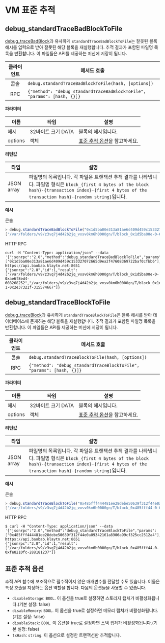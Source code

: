 # VM 표준 추적 <a id="vm-standard-tracing"></a>

## debug_standardTraceBadBlockToFile <a id="debug_standardtracebadblocktofile"></a>

[debug_traceBadBlock](./tracing.md#debug_tracebadblock)과 유사하게 `standardTraceBadBlockToFile`는 잘못된 블록 해시를 입력으로 받아 잘못된 해당 블록을 재실행합니다. 추적 결과가 포함된 파일명 목록을 반환합니다. 이 파일들은 API를 제공하는 머신에 저장이 됩니다.


| 클라이언트 | 메서드 호출                                                                  |
|:-----:| ----------------------------------------------------------------------- |
|  콘솔   | `debug.standardTraceBadBlockToFile(hash, [options])`                    |
|  RPC  | `{"method": "debug_standardTraceBadBlockToFile", "params": [hash, {}]}` |

**파라미터**

| 이름      | 타입            | 설명                                            |
| ------- | ------------- | --------------------------------------------- |
| 해시      | 32바이트 크기 DATA | 블록의 해시입니다.                                    |
| options | 객체            | [표준 추적 옵션](#standard-tracing-options)을 참고하세요. |

**리턴값**

| 타입         | 설명                                                                                                                                                                     |
| ---------- | ---------------------------------------------------------------------------------------------------------------------------------------------------------------------- |
| JSON array | 파일명의 목록입니다. 각 파일은 트랜잭션 추적 결과를 나타냅니다. 파일명 형식은 `block_{first 4 bytes of the block hash}-{transaction index}-{first 4 bytes of the transaction hash}-{random string}`입니다. |

**예시**

콘솔
```javascript
> debug.standardTraceBadBlockToFile("0x1d5ba00e313a81ae6d409d459c153327072665d9ea2f47608369722baf0cfbb6")
["/var/folders/v9/z3vq7j4d42b2jq_vxsv0km6h0000gn/T/block_0x1d5ba00e-0-0xae6f8ed4-701973544", "/var/folders/v9/z3vq7j4d42b2jq_vxsv0km6h0000gn/T/block_0x1d5ba00e-1-0x2e37321f-918920039"]
```

HTTP RPC
```shell
curl -H "Content-Type: application/json" --data '{"jsonrpc":"2.0","method":"debug_standardTraceBadBlockToFile","params":["0x1d5ba00e313a81ae6d409d459c153327072665d9ea2f47608369722baf0cfbb6"],"id":1}' https://api.baobab.klaytn.net:8651
{"jsonrpc":"2.0","id":1,"result":["/var/folders/v9/z3vq7j4d42b2jq_vxsv0km6h0000gn/T/block_0x1d5ba00e-0-0xae6f8ed4-608268252","/var/folders/v9/z3vq7j4d42b2jq_vxsv0km6h0000gn/T/block_0x1d5ba00e-1-0x2e37321f-315574667"]}
```


## debug_standardTraceBlockToFile <a id="debug_standardtraceblocktofile"></a>

[debug_traceBlock](./tracing.md#debug_traceblock)과 유사하게 `standardTraceBlockToFile`은 블록 해시를 받아 데이터베이스에 존재하는 해당 블록을 재실행합니다. 추적 결과가 포함된 파일명 목록을 반환합니다. 이 파일들은 API를 제공하는 머신에 저장이 됩니다.

| 클라이언트 | 메서드 호출                                                               |
|:-----:| -------------------------------------------------------------------- |
|  콘솔   | `debug.standardTraceBlockToFile(hash, [options])`                    |
|  RPC  | `{"method": "debug_standardTraceBlockToFile", "params": [hash, {}]}` |

**파라미터**

| 이름      | 타입            | 설명                                            |
| ------- | ------------- | --------------------------------------------- |
| 해시      | 32바이트 크기 DATA | 블록의 해시입니다.                                    |
| options | 객체            | [표준 추적 옵션](#standard-tracing-options)을 참고하세요. |

**리턴값**

| 타입         | 설명                                                                                                                                                                     |
| ---------- | ---------------------------------------------------------------------------------------------------------------------------------------------------------------------- |
| JSON array | 파일명의 목록입니다. 각 파일은 트랜잭션 추적 결과를 나타냅니다. 파일명 형식은 `block_{first 4 bytes of the block hash}-{transaction index}-{first 4 bytes of the transaction hash}-{random string}`입니다. |

**예시**

콘솔
```javascript
> debug.standardTraceBlockToFile("0x485fff444481ee28debe50639f312f44e0a09342161a8906a99cf325cc2512a4")
["/var/folders/v9/z3vq7j4d42b2jq_vxsv0km6h0000gn/T/block_0x485fff44-0-0xfe8210fc-141224302"]
```

HTTP RPC
```shell
$ curl -H "Content-Type: application/json" --data '{"jsonrpc":"2.0","method":"debug_standardTraceBlockToFile","params":["0x485fff444481ee28debe50639f312f44e0a09342161a8906a99cf325cc2512a4"],"id":1}' https://api.baobab.klaytn.net:8651
{"jsonrpc":"2.0","id":1,"result":["/var/folders/v9/z3vq7j4d42b2jq_vxsv0km6h0000gn/T/block_0x485fff44-0-0xfe8210fc-288181237"]}
```


## 표준 추적 옵션 <a id="standard-tracing-options"></a>

추적 API 함수에 보조적으로 필수적이지 않은 매개변수를 전달할 수도 있습니다. 이들은 특정 호출을 지정하는 옵션 역할을 합니다. 다음의 옵션들을 사용할 수 있습니다.

- `disableStorage`: `BOOL`. 이 옵션을 true로 설정하면 스토리지 캡처가 비활성화됩니다.(기본 설정: false)
- `disableMemory`: `BOOL`. 이 옵션을 true로 설정하면 메모리 캡처가 비활성화됩니다.(기본 설정: false)
- `disableStack`: `BOOL`. 이 옵션을 true로 설정하면 스택 캡처가 비활성화됩니다.(기본 설정: false)
- `txHash`: `string`. 이 옵션으로 설정한 트랜잭션만 추적합니다.


